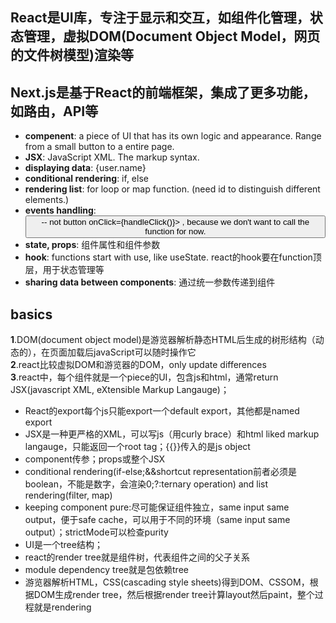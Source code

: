## React是UI库，专注于显示和交互，如组件化管理，状态管理，虚拟DOM(Document Object Model，网页的文件树模型)渲染等
## Next.js是基于React的前端框架，集成了更多功能，如路由，API等

- **compenent**: a piece of UI that has its own logic and appearance. Range from a small button to a entire page.
- **JSX**: JavaScript XML. The markup syntax. 
- **displaying data**: {user.name}
- **conditional rendering**: if, else
- **rendering list**: for loop or map function. (need id to distinguish different elements.) 
- **events handling**: <button onClick={handleClick}>  -- not button onClick={handleClick()}> , because we don't want to call the function for now.
- **state, props**: 组件属性和组件参数
- **hook**: functions start with use, like useState. react的hook要在function顶层，用于状态管理等
- **sharing data between components**: 通过统一参数传递到组件

## **basics**
**1**.DOM(document object model)是游览器解析静态HTML后生成的树形结构（动态的），在页面加载后javaScript可以随时操作它  
**2**.react比较虚拟DOM和游览器的DOM，only update differences  
**3**.react中，每个组件就是一个piece的UI，包含js和html，通常return JSX(javascript XML, eXtensible Markup Langauge)；  
- React的export每个js只能export一个default export，其他都是named export
- JSX是一种更严格的XML，可以写js（用curly brace）和html liked markup langauge，只能返回一个root tag；{{}}传入的是js object
- component传参；props或整个JSX
- conditional rendering(if-else;&&shortcut representation前者必须是boolean，不能是数字，会渲染0;?:ternary operation) and list rendering(filter, map)
- keeping component pure:尽可能保证组件独立，same input same output，便于safe cache，可以用于不同的环境（same input same output）；strictMode可以检查purity
- UI是一个tree结构；
- react的render tree就是组件树，代表组件之间的父子关系
- module dependency tree就是包依赖tree
- 游览器解析HTML，CSS(cascading style sheets)得到DOM、CSSOM，根据DOM生成render tree，然后根据render tree计算layout然后paint，整个过程就是rendering
